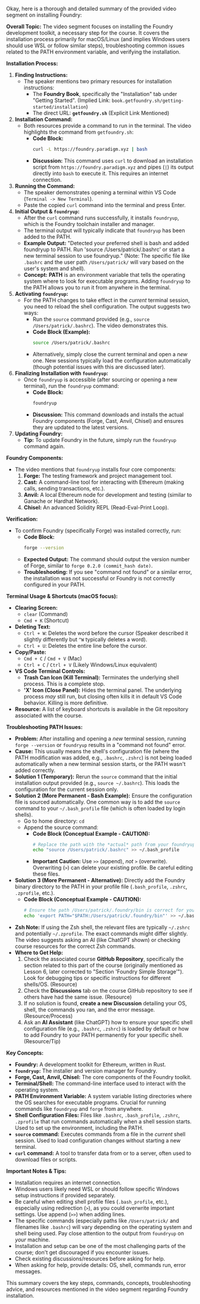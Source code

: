 Okay, here is a thorough and detailed summary of the provided video segment on installing Foundry:

**Overall Topic:** The video segment focuses on installing the Foundry development toolkit, a necessary step for the course. It covers the installation process primarily for macOS/Linux (and implies Windows users should use WSL or follow similar steps), troubleshooting common issues related to the PATH environment variable, and verifying the installation.

**Installation Process:**

1.  **Finding Instructions:**
    *   The speaker mentions two primary resources for installation instructions:
        *   The **Foundry Book**, specifically the "Installation" tab under "Getting Started". (Implied Link: `book.getfoundry.sh/getting-started/installation`)
        *   The direct URL: **`getfoundry.sh`** (Explicit Link Mentioned)
2.  **Installation Command:**
    *   Both resources provide a command to run in the terminal. The video highlights the command from `getfoundry.sh`:
        *   **Code Block:**
            ```bash
            curl -L https://foundry.paradigm.xyz | bash
            ```
        *   **Discussion:** This command uses `curl` to download an installation script from `https://foundry.paradigm.xyz` and pipes (`|`) its output directly into `bash` to execute it. This requires an internet connection.
3.  **Running the Command:**
    *   The speaker demonstrates opening a terminal within VS Code (`Terminal -> New Terminal`).
    *   Paste the copied `curl` command into the terminal and press Enter.
4.  **Initial Output & `foundryup`:**
    *   After the `curl` command runs successfully, it installs `foundryup`, which is the Foundry toolchain installer and manager.
    *   The terminal output will typically indicate that `foundryup` has been added to the PATH.
    *   **Example Output:** "Detected your preferred shell is bash and added foundryup to PATH. Run 'source /Users/patrick/.bashrc' or start a new terminal session to use foundryup." (Note: The specific file like `.bashrc` and the user path `/Users/patrick/` will vary based on the user's system and shell).
    *   **Concept:** **PATH** is an environment variable that tells the operating system where to look for executable programs. Adding `foundryup` to the PATH allows you to run it from anywhere in the terminal.
5.  **Activating `foundryup`:**
    *   For the PATH changes to take effect in the *current* terminal session, you need to reload the shell configuration. The output suggests two ways:
        *   Run the `source` command provided (e.g., `source /Users/patrick/.bashrc`). The video demonstrates this.
        *   **Code Block (Example):**
            ```bash
            source /Users/patrick/.bashrc
            ```
        *   Alternatively, simply close the current terminal and open a *new* one. New sessions typically load the configuration automatically (though potential issues with this are discussed later).
6.  **Finalizing Installation with `foundryup`:**
    *   Once `foundryup` is accessible (after sourcing or opening a new terminal), run the `foundryup` command:
        *   **Code Block:**
            ```bash
            foundryup
            ```
        *   **Discussion:** This command downloads and installs the actual Foundry components (Forge, Cast, Anvil, Chisel) and ensures they are updated to the latest versions.
7.  **Updating Foundry:**
    *   **Tip:** To update Foundry in the future, simply run the `foundryup` command again.

**Foundry Components:**

*   The video mentions that `foundryup` installs four core components:
    1.  **Forge:** The testing framework and project management tool.
    2.  **Cast:** A command-line tool for interacting with Ethereum (making calls, sending transactions, etc.).
    3.  **Anvil:** A local Ethereum node for development and testing (similar to Ganache or Hardhat Network).
    4.  **Chisel:** An advanced Solidity REPL (Read-Eval-Print Loop).

**Verification:**

*   To confirm Foundry (specifically Forge) was installed correctly, run:
    *   **Code Block:**
        ```bash
        forge --version
        ```
    *   **Expected Output:** The command should output the version number of Forge, similar to `forge 0.2.0 (commit_hash date)`.
    *   **Troubleshooting:** If you see "command not found" or a similar error, the installation was not successful or Foundry is not correctly configured in your PATH.

**Terminal Usage & Shortcuts (macOS focus):**

*   **Clearing Screen:**
    *   `clear` (Command)
    *   `Cmd + K` (Shortcut)
*   **Deleting Text:**
    *   `Ctrl + W`: Deletes the word before the cursor (Speaker described it slightly differently but `^W` typically deletes a word).
    *   `Ctrl + U`: Deletes the entire line before the cursor.
*   **Copy/Paste:**
    *   `Cmd + C` / `Cmd + V` (Mac)
    *   `Ctrl + C` / `Ctrl + V` (Likely Windows/Linux equivalent)
*   **VS Code Terminal Controls:**
    *   **Trash Can Icon (Kill Terminal):** Terminates the underlying shell process. This is a complete stop.
    *   **'X' Icon (Close Panel):** Hides the terminal panel. The underlying process *may* still run, but closing often kills it in default VS Code behavior. Killing is more definitive.
*   **Resource:** A list of keyboard shortcuts is available in the Git repository associated with the course.

**Troubleshooting PATH Issues:**

*   **Problem:** After installing and opening a *new* terminal session, running `forge --version` or `foundryup` results in a "command not found" error.
*   **Cause:** This usually means the shell's configuration file (where the PATH modification was added, e.g., `.bashrc`, `.zshrc`) is not being loaded automatically when a new terminal session starts, or the PATH wasn't added correctly.
*   **Solution 1 (Temporary):** Rerun the `source` command that the initial installation output provided (e.g., `source ~/.bashrc`). This loads the configuration for the current session only.
*   **Solution 2 (More Permanent - Bash Example):** Ensure the configuration file is sourced automatically. One common way is to add the `source` command to your `~/.bash_profile` file (which is often loaded by login shells).
    *   Go to home directory: `cd`
    *   Append the source command:
        *   **Code Block (Conceptual Example - CAUTION):**
            ```bash
            # Replace the path with the *actual* path from your foundryup output!
            echo "source /Users/patrick/.bashrc" >> ~/.bash_profile
            ```
        *   **Important Caution:** Use `>>` (append), *not* `>` (overwrite). Overwriting (`>`) can delete your existing profile. Be careful editing these files.
*   **Solution 3 (More Permanent - Alternative):** Directly add the Foundry binary directory to the PATH in your profile file (`.bash_profile`, `.zshrc`, `.zprofile`, etc.).
    *   **Code Block (Conceptual Example - CAUTION):**
        ```bash
        # Ensure the path /Users/patrick/.foundry/bin is correct for your system
        echo 'export PATH="$PATH:/Users/patrick/.foundry/bin"' >> ~/.bash_profile
        ```
*   **Zsh Note:** If using the Zsh shell, the relevant files are typically `~/.zshrc` and potentially `~/.zprofile`. The exact commands might differ slightly. The video suggests asking an AI (like ChatGPT shown) or checking course resources for the correct Zsh commands.
*   **Where to Get Help:**
    1.  Check the associated course **GitHub Repository**, specifically the section related to this part of the course (originally mentioned as Lesson 6, later corrected to "Section 'Foundry Simple Storage'"). Look for debugging tips or specific instructions for different shells/OS. (Resource)
    2.  Check the **Discussions** tab on the course GitHub repository to see if others have had the same issue. (Resource)
    3.  If no solution is found, **create a new Discussion** detailing your OS, shell, the commands you ran, and the error message. (Resource/Process)
    4.  Ask an **AI Assistant** (like ChatGPT) how to ensure your specific shell configuration file (e.g., `.bashrc`, `.zshrc`) is loaded by default or how to add Foundry to your PATH permanently for your specific shell. (Resource/Tip)

**Key Concepts:**

*   **Foundry:** A development toolkit for Ethereum, written in Rust.
*   **`foundryup`:** The installer and version manager for Foundry.
*   **Forge, Cast, Anvil, Chisel:** The core components of the Foundry toolkit.
*   **Terminal/Shell:** The command-line interface used to interact with the operating system.
*   **PATH Environment Variable:** A system variable listing directories where the OS searches for executable programs. Crucial for running commands like `foundryup` and `forge` from anywhere.
*   **Shell Configuration Files:** Files like `.bashrc`, `.bash_profile`, `.zshrc`, `.zprofile` that run commands automatically when a shell session starts. Used to set up the environment, including the PATH.
*   **`source` command:** Executes commands from a file in the *current* shell session. Used to load configuration changes without starting a new terminal.
*   **`curl` command:** A tool to transfer data from or to a server, often used to download files or scripts.

**Important Notes & Tips:**

*   Installation requires an internet connection.
*   Windows users likely need WSL or should follow specific Windows setup instructions if provided separately.
*   Be careful when editing shell profile files (`.bash_profile`, etc.), especially using redirection (`>`), as you could overwrite important settings. Use append (`>>`) when adding lines.
*   The specific commands (especially paths like `/Users/patrick/` and filenames like `.bashrc`) will vary depending on the operating system and shell being used. Pay close attention to the output from `foundryup` on *your* machine.
*   Installation and setup can be one of the most challenging parts of the course; don't get discouraged if you encounter issues.
*   Check existing discussions/resources before asking for help.
*   When asking for help, provide details: OS, shell, commands run, error messages.

This summary covers the key steps, commands, concepts, troubleshooting advice, and resources mentioned in the video segment regarding Foundry installation.